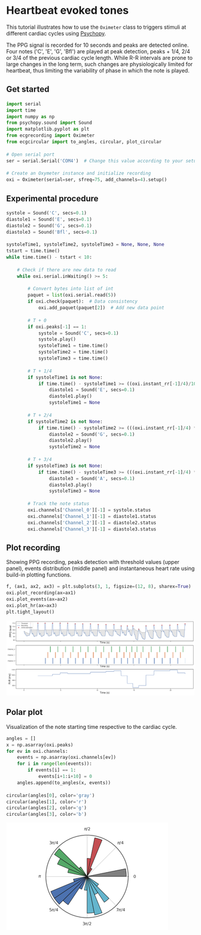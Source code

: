 # Heartbeat evoked tones

This tutorial illustrates how to use the `Oximeter` class to triggers stimuli at different cardiac cycles using [Psychopy](https://www.psychopy.org/).

The PPG signal is recorded for 10 seconds and peaks are detected online. Four notes ('C', 'E', 'G', 'Bfl') are played at peak detection, peaks + 1/4, 2/4 or 3/4 of the previous cardiac cycle length. While R-R intervals are prone to large changes in the long term, such changes are physiologically limited for heartbeat, thus limiting the variability of phase in which the note is played.

## Get started

``` python
import serial
import time
import numpy as np
from psychopy.sound import Sound
import matplotlib.pyplot as plt
from ecgrecording import Oximeter
from ecgcircular import to_angles, circular, plot_circular

# Open serial port
ser = serial.Serial('COM4')  # Change this value according to your setup

# Create an Oxymeter instance and initialize recording
oxi = Oximeter(serial=ser, sfreq=75, add_channels=4).setup()
```

## Experimental procedure

```python
systole = Sound('C', secs=0.1)
diastole1 = Sound('E', secs=0.1)
diastole2 = Sound('G', secs=0.1)
diastole3 = Sound('Bfl', secs=0.1)

systoleTime1, systoleTime2, systoleTime3 = None, None, None
tstart = time.time()
while time.time() - tstart < 10:

    # Check if there are new data to read
    while oxi.serial.inWaiting() >= 5:

        # Convert bytes into list of int
        paquet = list(oxi.serial.read(5))
        if oxi.check(paquet):  # Data consistency
            oxi.add_paquet(paquet[2])  # Add new data point

        # T + 0
        if oxi.peaks[-1] == 1:
            systole = Sound('C', secs=0.1)
            systole.play()
            systoleTime1 = time.time()
            systoleTime2 = time.time()
            systoleTime3 = time.time()

        # T + 1/4
        if systoleTime1 is not None:
            if time.time() - systoleTime1 >= ((oxi.instant_rr[-1]/4)/1000):
                diastole1 = Sound('E', secs=0.1)
                diastole1.play()
                systoleTime1 = None

        # T + 2/4
        if systoleTime2 is not None:
            if time.time() - systoleTime2 >= (((oxi.instant_rr[-1]/4) * 2)/1000):
                diastole2 = Sound('G', secs=0.1)
                diastole2.play()
                systoleTime2 = None

        # T + 3/4
        if systoleTime3 is not None:
            if time.time() - systoleTime3 >= (((oxi.instant_rr[-1]/4) * 3)/1000):
                diastole3 = Sound('A', secs=0.1)
                diastole3.play()
                systoleTime3 = None

        # Track the note status
        oxi.channels['Channel_0'][-1] = systole.status
        oxi.channels['Channel_1'][-1] = diastole1.status
        oxi.channels['Channel_2'][-1] = diastole2.status
        oxi.channels['Channel_3'][-1] = diastole3.status
```

## Plot recording

Showing PPG recording, peaks detection with threshold values (upper panel), events distribution (middle panel) and instantaneous heart rate using build-in plotting functions.

```python
f, (ax1, ax2, ax3) = plt.subplots(3, 1, figsize=(12, 8), sharex=True)
oxi.plot_recording(ax=ax1)
oxi.plot_events(ax=ax2)
oxi.plot_hr(ax=ax3)
plt.tight_layout()
```
![](recording.png)

## Polar plot

Visualization of the note starting time respective to the cardiac cycle.

```python
angles = []
x = np.asarray(oxi.peaks)
for ev in oxi.channels:
    events = np.asarray(oxi.channels[ev])
    for i in range(len(events)):
        if events[i] == 1:
            events[i+1:i+10] = 0
    angles.append(to_angles(x, events))

circular(angles[0], color='gray')
circular(angles[1], color='r')
circular(angles[2], color='g')
circular(angles[3], color='b')
```
![](circular.png)
